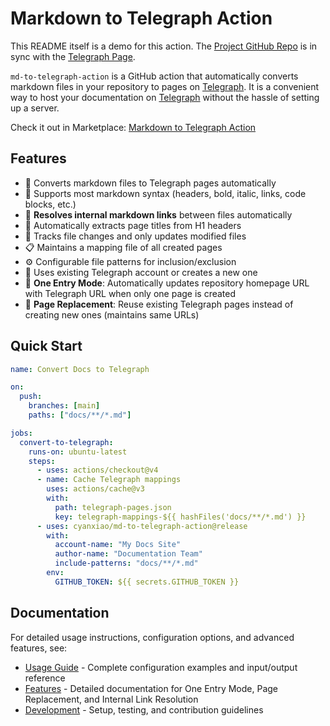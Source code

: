 # Markdown to Telegraph Action

This README itself is a demo for this action. The [Project GitHub Repo](https://github.com/cyanxiao/md-to-telegraph-action) is in sync with the [Telegraph Page](https://telegra.ph/Markdown-to-Telegraph-Action-08-23).

`md-to-telegraph-action` is a GitHub action that automatically converts markdown files in your repository to pages on [Telegraph](https://telegra.ph/). It is a convenient way to host your documentation on [Telegraph](https://telegra.ph/) without the hassle of setting up a server.

Check it out in Marketplace: [Markdown to Telegraph Action](https://github.com/marketplace/actions/markdown-to-telegraph)

## Features

- 🚀 Converts markdown files to Telegraph pages automatically
- 📝 Supports most markdown syntax (headers, bold, italic, links, code blocks, etc.)
- 🔗 **Resolves internal markdown links** between files automatically
- 📖 Automatically extracts page titles from H1 headers
- 🔄 Tracks file changes and only updates modified files
- 📋 Maintains a mapping file of all created pages
- ⚙️ Configurable file patterns for inclusion/exclusion
- 🎯 Uses existing Telegraph account or creates a new one
- 🔀 **One Entry Mode**: Automatically updates repository homepage URL with Telegraph URL when only one page is created
- 🔄 **Page Replacement**: Reuse existing Telegraph pages instead of creating new ones (maintains same URLs)

## Quick Start

```yaml
name: Convert Docs to Telegraph

on:
  push:
    branches: [main]
    paths: ["docs/**/*.md"]

jobs:
  convert-to-telegraph:
    runs-on: ubuntu-latest
    steps:
      - uses: actions/checkout@v4
      - name: Cache Telegraph mappings
        uses: actions/cache@v3
        with:
          path: telegraph-pages.json
          key: telegraph-mappings-${{ hashFiles('docs/**/*.md') }}
      - uses: cyanxiao/md-to-telegraph-action@release
        with:
          account-name: "My Docs Site"
          author-name: "Documentation Team"
          include-patterns: "docs/**/*.md"
        env:
          GITHUB_TOKEN: ${{ secrets.GITHUB_TOKEN }}
```

## Documentation

For detailed usage instructions, configuration options, and advanced features, see:

- [Usage Guide](docs/usage-guide.md) - Complete configuration examples and input/output reference
- [Features](docs/features.md) - Detailed documentation for One Entry Mode, Page Replacement, and Internal Link Resolution
- [Development](docs/development.md) - Setup, testing, and contribution guidelines
